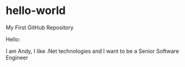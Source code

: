 # hello-world
My First GitHub Repository

Hello:

I am Andy, I like .Net technologies and I want to be a Senior Software Engineer
